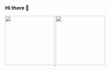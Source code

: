 ### Hi there 👋


<div>
  <a href="https://github.com/iuri-naturesa">
  <img height="160em" src="https://github-readme-stats.vercel.app/api?username=iuri-naturesa&show_icons=true&theme=synthwave&include_all_commits=true&count_private=true"/>
  <img height="160em" src="https://github-readme-stats.vercel.app/api/top-langs/?username=iuri-naturesa&layout=compact&langs_count=7&theme=synthwave"/>
</div>
<!--
**iuri-naturesa/iuri-naturesa** is a ✨ _special_ ✨ repository because its `README.md` (this file) appears on your GitHub profile.

Here are some ideas to get you started:

- 🔭 I’m currently working on ...
- 🌱 I’m currently learning ...
- 👯 I’m looking to collaborate on ...
- 🤔 I’m looking for help with ...
- 💬 Ask me about ...
- 📫 How to reach me: ...
- 😄 Pronouns: ...
- ⚡ Fun fact: ...
-->
